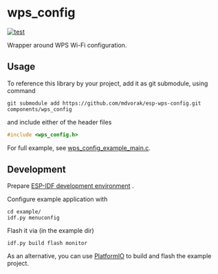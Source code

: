 # wps_config

[![test](https://github.com/mdvorak/esp-wps-config/actions/workflows/test.yml/badge.svg)](https://github.com/mdvorak/esp-wps-config/actions/workflows/test.yml)

Wrapper around WPS Wi-Fi configuration.

## Usage

To reference this library by your project, add it as git submodule, using command

```shell
git submodule add https://github.com/mdvorak/esp-wps-config.git components/wps_config
```

and include either of the header files

```c
#include <wps_config.h>
```

For full example, see [wps_config_example_main.c](./example/main/wps_config_example_main.c).

## Development

Prepare [ESP-IDF development environment](https://docs.espressif.com/projects/esp-idf/en/latest/esp32/get-started/index.html#get-started-get-prerequisites)
.

Configure example application with

```
cd example/
idf.py menuconfig
```

Flash it via (in the example dir)

```
idf.py build flash monitor
```

As an alternative, you can use [PlatformIO](https://docs.platformio.org/en/latest/core/installation.html) to build and
flash the example project.
